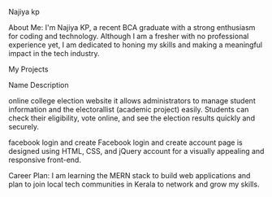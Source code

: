 Najiya kp

About Me:
I'm Najiya KP, a recent BCA graduate with a strong enthusiasm for coding and technology. 
Although I am a fresher with no professional experience yet, I am dedicated to honing my skills 
and making a meaningful impact in the tech industry.

My Projects

Name	                            Description

online college election website	  it allows administrators to manage student information and the electorallist
(academic project)                easily. Students can check their eligibility, vote online, and see the election 
                                  results quickly and securely.	

facebook login and create         Facebook login and create account page is designed using HTML, CSS, and jQuery 
account                           for a visually appealing and responsive front-end.
                          
Career Plan:
I am learning the MERN stack to build web applications and plan to join local tech communities in Kerala to network
and grow my skills.
